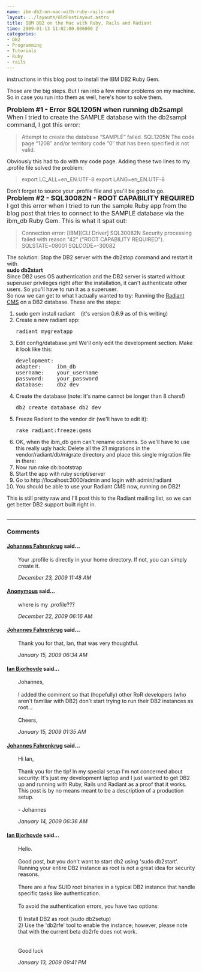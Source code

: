 ```yaml
--- 
name: ibm-db2-on-mac-with-ruby-rails-and
layout: ../layouts/OldPostLayout.astro
title: IBM DB2 on the Mac with Ruby, Rails and Radiant
time: 2009-01-13 11:02:00.006000 Z
categories: 
- DB2
- Programming
- Tutorials
- Ruby
- rails
---
```

instructions in this blog post</a> to install the IBM DB2 Ruby Gem.</li></ol><div>Those are the big steps. But I ran into a few minor problems on my machine. So in case you run into them as well, here's how to solve them.</div><div>
</div><div><span class="Apple-style-span"  style="font-size:large;"><span class="Apple-style-span" style="font-weight: bold;">Problem #1 - Error SQL1205N when running db2sampl</span></span></div><div><span class="Apple-style-span"  style="font-size:medium;">When I tried to create the SAMPLE database with the db2sampl command, I got this error:</span></div><div><blockquote>Attempt to create the database “SAMPLE” failed.
SQL1205N The code page “1208″ and/or territory code “0″ that has been specified is not valid.
</blockquote>Obviously this had to do with my code page. Adding these two lines to my .profile file solved the problem:</div><div>
</div><div><blockquote>export LC_ALL=en_EN.UTF-8
export LANG=en_EN.UTF-8</blockquote>Don't forget to source your .profile file and you'll be good to go.</div><div>
</div><div><span class="Apple-style-span"  style=" font-weight: bold;font-size:large;">Problem #2 - SQL30082N - ROOT CAPABILITY REQUIRED</span></div><div><span class="Apple-style-span"  style="font-size:medium;">I got this error when I tried to run the sample Ruby app from the blog post that tries to connect to the SAMPLE database via the ibm_db Ruby Gem. This is what it spat out:</span></div><div><blockquote>Connection error: [IBM][CLI Driver] SQL30082N  Security processing failed with reason "42" ("ROOT CAPABILITY REQUIRED").  SQLSTATE=08001 SQLCODE=-30082</blockquote>The solution: Stop the DB2 server with the db2stop command and restart it with </div><div><span class="Apple-style-span" style="font-weight: bold;">sudo db2start</span></div><div>Since DB2 uses OS authentication and the DB2 server is started without superuser privileges right after the installation, it can't authenticate other users. So you'll have to run it as a superuser.</div><div>
</div><div>So now we can get to what I actually wanted to try: Running the <a href="http://radiantcms.org/">Radiant CMS</a> on a DB2 database. These are the steps:</div><div><ol><li>sudo gem install radiant    (it's version 0.6.9 as of this writing)</li><li>Create a new radiant app:
<pre class="prettyprint">radiant mygreatapp</pre></li><li>Edit config/database.yml
We'll only edit the development section. Make it look like this:
<pre class="prettyprint">development:
adapter:     ibm_db
username:    your_username
password:    your_password
database:    db2_dev</pre></li><li>Create the database (note: it's name cannot be longer than 8 chars!)
<pre class="prettyprint">db2 create database db2_dev</pre></li><li>Freeze Radiant to the vendor dir (we'll have to edit it):
<pre class="prettyprint">rake radiant:freeze:gems</pre></li><li>OK, when the ibm_db gem can't rename columns. So we'll have to use this really ugly hack:
Delete all the 21 migrations in the vendor/radiant/db/migrate directory and place this single migration file in there:
<script src="http://gist.github.com/46433.js"></script></li><li>Now run rake db:bootstrap</li><li>Start the app with ruby script/server</li><li>Go to http://localhost:3000/admin and login with admin/radiant</li><li>You should be able to use your Radiant CMS now, running on DB2!</li></ol><div>This is still pretty raw and I'll post this to the Radiant mailing list, so we can get better DB2 support built right in.</div></div></div>
<br/><hr/><h3>Comments</h3>
<div class="swcomment"><h4><a href="http://www.blogger.com/profile/06650223978538123548">Johannes Fahrenkrug</a> said...</h4>
<p style="margin-left: 30px">Your .profile is directly in your home directory. If not, you can simply create it.</p>
<em class="swlightgray" style="margin-left: 30px">December 23, 2009 11:48 AM</em></div>
<div class="swcomment"><h4><a href="">Anonymous</a> said...</h4>
<p style="margin-left: 30px">where is my .profile???</p>
<em class="swlightgray" style="margin-left: 30px">December 22, 2009 06:16 AM</em></div>
<div class="swcomment"><h4><a href="http://www.blogger.com/profile/06650223978538123548">Johannes Fahrenkrug</a> said...</h4>
<p style="margin-left: 30px">Thank you for that, Ian, that was very thoughtful.</p>
<em class="swlightgray" style="margin-left: 30px">January 15, 2009 06:34 AM</em></div>
<div class="swcomment"><h4><a href="http://twitter.com/idbjorh">Ian Bjorhovde</a> said...</h4>
<p style="margin-left: 30px">Johannes,<BR/><BR/>I added the comment so that (hopefully) other RoR developers (who aren't familiar with DB2) don't start trying to run their DB2 instances as root...<BR/><BR/>Cheers,</p>
<em class="swlightgray" style="margin-left: 30px">January 15, 2009 01:35 AM</em></div>
<div class="swcomment"><h4><a href="http://www.blogger.com/profile/06650223978538123548">Johannes Fahrenkrug</a> said...</h4>
<p style="margin-left: 30px">Hi Ian,<BR/><BR/>Thank you for the tip! In my special setup I'm not concerned about security: It's just my development laptop and I just wanted to get DB2 up and running with Ruby, Rails und Radiant as a proof that it works. This post is by no means meant to be a description of a production setup.<BR/><BR/>- Johannes</p>
<em class="swlightgray" style="margin-left: 30px">January 14, 2009 06:36 AM</em></div>
<div class="swcomment"><h4><a href="http://twitter.com/idbjorh">Ian Bjorhovde</a> said...</h4>
<p style="margin-left: 30px">Hello.<BR/><BR/>Good post, but you don't want to start db2 using 'sudo db2start'.  Running your entire DB2 instance as root is not a great idea for security reasons.<BR/><BR/>There are a few SUID root binaries in a typical DB2 instance that handle specific tasks like authentication.<BR/><BR/>To avoid the authentication errors, you have two options:<BR/><BR/>1)  Install DB2 as root (sudo db2setup)<BR/>2)  Use the 'db2rfe' tool to enable the instance; however, please note that with the current beta db2rfe does not work.<BR/><BR/><BR/>Good luck</p>
<em class="swlightgray" style="margin-left: 30px">January 13, 2009 09:41 PM</em></div>
